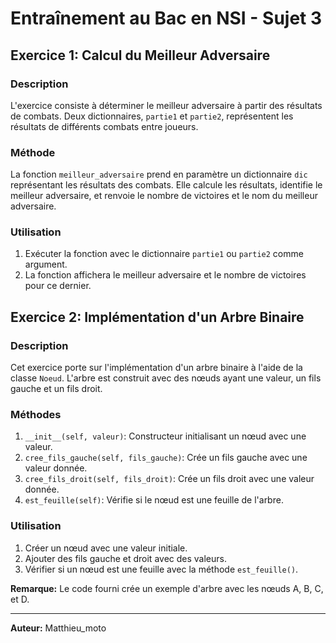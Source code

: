 # Entraînement au Bac en NSI - Sujet 3

## Exercice 1: Calcul du Meilleur Adversaire

### Description
L'exercice consiste à déterminer le meilleur adversaire à partir des résultats de combats. Deux dictionnaires, `partie1` et `partie2`, représentent les résultats de différents combats entre joueurs.

### Méthode
La fonction `meilleur_adversaire` prend en paramètre un dictionnaire `dic` représentant les résultats des combats. Elle calcule les résultats, identifie le meilleur adversaire, et renvoie le nombre de victoires et le nom du meilleur adversaire.

### Utilisation
1. Exécuter la fonction avec le dictionnaire `partie1` ou `partie2` comme argument.
2. La fonction affichera le meilleur adversaire et le nombre de victoires pour ce dernier.

## Exercice 2: Implémentation d'un Arbre Binaire

### Description
Cet exercice porte sur l'implémentation d'un arbre binaire à l'aide de la classe `Noeud`. L'arbre est construit avec des nœuds ayant une valeur, un fils gauche et un fils droit.

### Méthodes
1. `__init__(self, valeur)`: Constructeur initialisant un nœud avec une valeur.
2. `cree_fils_gauche(self, fils_gauche)`: Crée un fils gauche avec une valeur donnée.
3. `cree_fils_droit(self, fils_droit)`: Crée un fils droit avec une valeur donnée.
4. `est_feuille(self)`: Vérifie si le nœud est une feuille de l'arbre.

### Utilisation
1. Créer un nœud avec une valeur initiale.
2. Ajouter des fils gauche et droit avec des valeurs.
3. Vérifier si un nœud est une feuille avec la méthode `est_feuille()`.

**Remarque:** Le code fourni crée un exemple d'arbre avec les nœuds A, B, C, et D.

---

**Auteur:** Matthieu_moto
